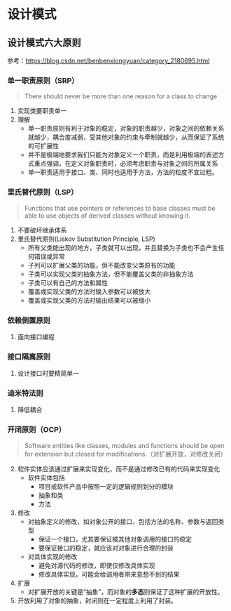 # 设计模式

## 设计模式六大原则
参考：https://blog.csdn.net/benbenxiongyuan/category_2180695.html
### 单一职责原则（SRP）
> There should never be more than one reason for a class to change
1. 实现类要职责单一
2. 理解
    - 单一职责原则有利于对象的稳定，对象的职责越少，对象之间的依赖关系就越少，耦合度减弱，受其他对象的约束与牵制就越少，从而保证了系统的可扩展性
    - 并不是极端地要求我们只能为对象定义一个职责，而是利用极端的表述方式重点强调，在定义对象职责时，必须考虑职责与对象之间的所属关系
    - 单一职责适用于接口、类、同时也适用于方法，方法的粒度不宜过粗。
### 里氏替代原则（LSP）
> Functions that use pointers or references to base classes must be able to use objects of derived classes without knowing it.
1. 不要破坏继承体系
2. 里氏替代原则(Liskov Substitution Principle, LSP)
    - 所有父类能出现的地方，子类就可以出现，并且替换为子类也不会产生任何错误或异常
    - 子列可以扩展父类的功能，但不能改变父类原有的功能
    - 子类可以实现父类的抽象方法，但不能覆盖父类的非抽象方法
    - 子类可以有自己的方法和属性
    - 覆盖或实现父类的方法时输入参数可以被放大
    - 覆盖或实现父类的方法时输出结果可以被缩小

### 依赖倒置原则
1. 面向接口编程
### 接口隔离原则
1. 设计接口时要精简单一
### 迪米特法则
1. 降低耦合
### 开闭原则（OCP）
> Software entities like classes, modules and functions should be open for extension but closed for modifications.（对扩展开放，对修改关闭）
2. 软件实体应该通过扩展来实现变化，而不是通过修改已有的代码来实现变化
    - 软件实体包括
        - 项目或软件产品中按照一定的逻辑规则划分的模块
        - 抽象和类
        - 方法 
3. 修改
    - 对抽象定义的修改，如对象公开的接口，包括方法的名称、参数与返回类型
        - 保证一个接口，尤其要保证被其他对象调用的接口的稳定 
        - 要保证接口的稳定，就应该对对象进行合理的封装
    - 对具体实现的修改
        - 避免对源代码的修改，即使仅修改具体实现
        - 修改具体实现，可能会给调用者带来意想不到的结果
4. 扩展
    - 对扩展开放的关键是“抽象”，而对象的**多态**则保证了这种扩展的开放性。 
5. 开放利用了对象的抽象，封闭则在一定程度上利用了封装。